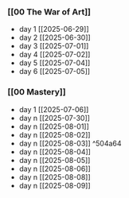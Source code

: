 ### [[00 The War of Art]]
- day 1 [[2025-06-29]]
- day 2 [[2025-06-30]]
- day 3 [[2025-07-01]]
- day 4 [[2025-07-02]]
- day 5 [[2025-07-04]]
- day 6 [[2025-07-05]]

### [[00 Mastery]]
- day 1 [[2025-07-06]]
- day n [[2025-07-30]]
- day n [[2025-08-01]]
- day n [[2025-08-02]]
- day n [[2025-08-03]] ^504a64
- day n [[2025-08-04]]
- day n [[2025-08-05]]
- day n [[2025-08-06]]
- day n [[2025-08-08]]
- day n [[2025-08-09]]
